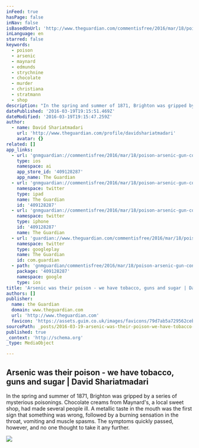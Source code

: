 ```yaml
---
inFeed: true
hasPage: false
inNav: false
isBasedOnUrl: 'http://www.theguardian.com/commentisfree/2016/mar/18/poison-arsenic-gun-control-crime'
inLanguage: en
starred: false
keywords:
  - poison
  - arsenic
  - maynard
  - edmunds
  - strychnine
  - chocolate
  - murder
  - christiana
  - stratmann
  - shop
description: "In the spring and summer of 1871, Brighton was gripped by a series of mysterious poisonings. Chocolate creams from Maynard's, a local sweet shop, had made several people ill. A metallic taste in the mouth was the first sign that something was wrong, followed by a burning sensation in the throat, vomiting and muscle spasms. The symptoms quickly passed, however, and no one thought to take it any further."
datePublished: '2016-03-19T19:15:51.469Z'
dateModified: '2016-03-19T19:15:47.259Z'
author:
  - name: David Shariatmadari
    url: 'http://www.theguardian.com/profile/davidshariatmadari'
    avatar: {}
related: []
app_links:
  - url: 'gnmguardian://commentisfree/2016/mar/18/poison-arsenic-gun-control-crime?contenttype=Article&source=applinks'
    type: ios
    namespace: ai
    app_store_id: '409128287'
    app_name: The Guardian
  - url: 'gnmguardian://commentisfree/2016/mar/18/poison-arsenic-gun-control-crime?contenttype=Article&source=twitter'
    namespace: twitter
    type: ipad
    name: The Guardian
    id: '409128287'
  - url: 'gnmguardian://commentisfree/2016/mar/18/poison-arsenic-gun-control-crime?contenttype=Article&source=twitter'
    namespace: twitter
    type: iphone
    id: '409128287'
    name: The Guardian
  - url: 'guardian://www.theguardian.com/commentisfree/2016/mar/18/poison-arsenic-gun-control-crime'
    namespace: twitter
    type: googleplay
    name: The Guardian
    id: com.guardian
  - path: 'gnmguardian/commentisfree/2016/mar/18/poison-arsenic-gun-control-crime?contenttype=Article&source=google'
    package: '409128287'
    namespace: google
    type: ios
title: 'Arsenic was their poison - we have tobacco, guns and sugar | David Shariatmadari'
authors: []
publisher:
  name: the Guardian
  domain: www.theguardian.com
  url: 'http://www.theguardian.com'
  favicon: 'https://assets.guim.co.uk/images/favicons/79d7ab5a729562cebca9c6a13c324f0e/32x32.ico'
sourcePath: _posts/2016-03-19-arsenic-was-their-poison-we-have-tobacco-guns-and-sugar-or.md
published: true
_context: 'http://schema.org'
_type: MediaObject

---
```

<article style=""><h1>Arsenic was their poison - we have tobacco, guns and sugar | David Shariatmadari</h1><p>In the spring and summer of 1871, Brighton was gripped by a series of mysterious poisonings. Chocolate creams from Maynard's, a local sweet shop, had made several people ill. A metallic taste in the mouth was the first sign that something was wrong, followed by a burning sensation in the throat, vomiting and muscle spasms. The symptoms quickly passed, however, and no one thought to take it any further.</p><img src="https://s3-us-west-2.amazonaws.com/the-grid-img/p/888cc948d18f63f67f96b78c0fa9bf761638f0bd.jpg" /></article>